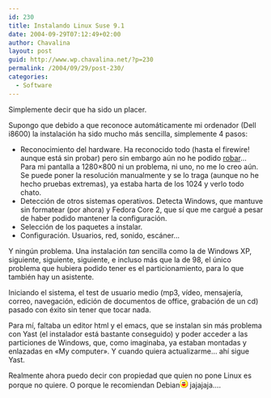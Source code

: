 ```yaml
---
id: 230
title: Instalando Linux Suse 9.1
date: 2004-09-29T07:12:49+02:00
author: Chavalina
layout: post
guid: http://www.wp.chavalina.net/?p=230
permalink: /2004/09/29/post-230/
categories:
  - Software
---
```

Simplemente decir que ha sido un placer.

Supongo que debido a que reconoce automáticamente mi ordenador (Dell i8600) la instalaci&oacute;n ha sido mucho más sencilla, simplemente 4 pasos: 

  * Reconocimiento del hardware. Ha reconocido todo (hasta el firewire! aunque está sin probar) pero sin embargo a&uacute;n no he podido <a href="http://www.chavalina.net/comentar.php?idpost=229" target="_blank">robar</a>…  
    Para mi pantalla a 1280&#215;800 ni un problema, ni uno, no me lo creo a&uacute;n. Se puede poner la resoluci&oacute;n manualmente y se lo traga (aunque no he hecho pruebas extremas), ya estaba harta de los 1024 y verlo todo chato.
  * Detecci&oacute;n de otros sistemas operativos. Detecta Windows, que mantuve sin formatear (por ahora) y Fedora Core 2, que s&iacute; que me cargué a pesar de haber podido mantener la configuraci&oacute;n.
  * Selecci&oacute;n de los paquetes a instalar.
  * Configuraci&oacute;n. Usuarios, red, sonido, escáner…

Y ning&uacute;n problema. Una instalaci&oacute;n _tan_ sencilla como la de Windows XP, siguiente, siguiente, siguiente, e incluso más que la de 98, el &uacute;nico problema que hubiera podido tener es el particionamiento, para lo que también hay un asistente.

Iniciando el sistema, el test de usuario medio (mp3, v&iacute;deo, mensajer&iacute;a, correo, navegaci&oacute;n, edici&oacute;n de documentos de office, grabaci&oacute;n de un cd) pasado con éxito sin tener que tocar nada.

Para m&iacute;, faltaba un editor html y el emacs, que se instalan sin más problema con Yast (el instalador está bastante conseguido) y poder acceder a las particiones de Windows, que, como imaginaba, ya estaban montadas y enlazadas en «My computer». Y cuando quiera actualizarme… ah&iacute; sigue Yast.

Realmente ahora puedo decir con propiedad que quien no pone Linux es porque no quiere. O porque le recomiendan Debian![emo](/imagenes/emoticonos/risa.gif) jajajaja….